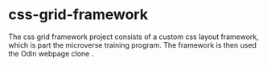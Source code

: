 # css-grid-framework
The css grid framework project consists of a custom css layout framework, which is part the microverse training program. The framework is then used the Odin webpage clone .
